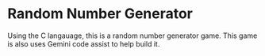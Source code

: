 # Random Number Generator
Using the C langauage, this is a random number generator game.
This game is also uses Gemini code assist to help build it.
